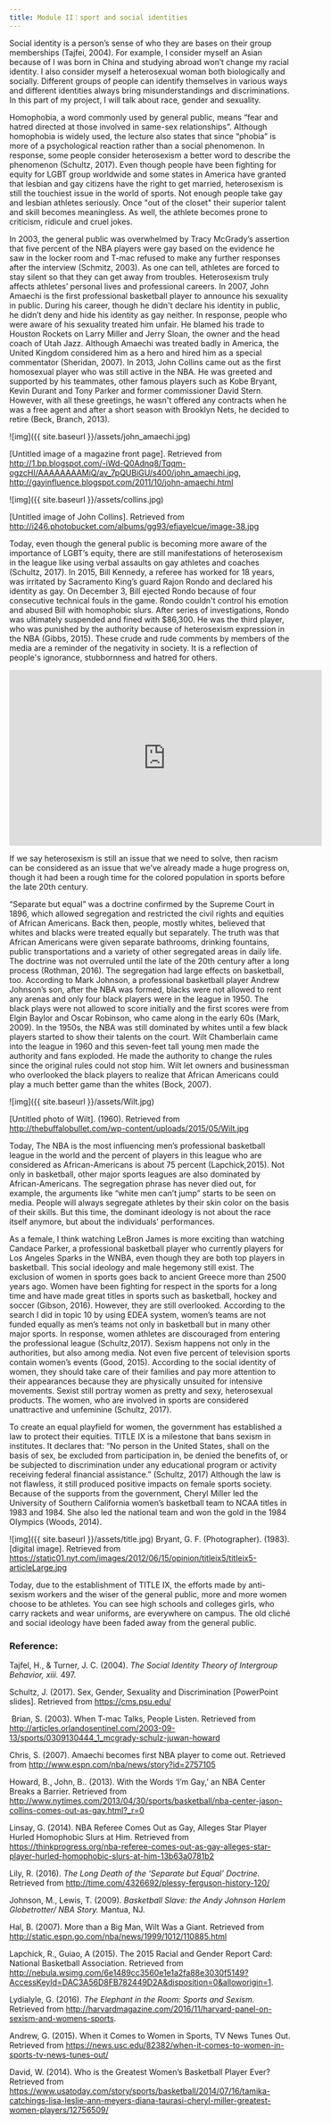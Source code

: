 ```yaml
---
title: Module II：sport and social identities
---
```


Social identity is a person’s sense of who they are bases on their group memberships (Tajfei, 2004). For example, I consider myself an Asian because of I was born in China and studying abroad won’t change my racial identity. I also consider myself a heterosexual woman both biologically and socially. Different groups of people can identify themselves in various ways and different identities always bring misunderstandings and discriminations. In this part of my project, I will talk about race, gender and sexuality.

Homophobia, a word commonly used by general public, means “fear and hatred directed at those involved in same-sex relationships”. Although homophobia is widely used, the lecture also states that since “phobia” is more of a psychological reaction rather than a social phenomenon. In response, some people consider heterosexism a better word to describe the phenomenon (Schultz, 2017). Even though people have been fighting for equity for LGBT group worldwide and some states in America have granted that lesbian and gay citizens have the right to get married, heterosexism is still the touchiest issue in the world of sports. Not enough people take gay and lesbian athletes seriously. Once "out of the closet" their superior talent and skill becomes meaningless. As well, the athlete becomes prone to criticism, ridicule and cruel jokes.

In 2003, the general public was overwhelmed by Tracy McGrady’s assertion that five percent of the NBA players were gay based on the evidence he saw in the locker room and T-mac refused to make any further responses after the interview (Schmitz, 2003). As one can tell, athletes are forced to stay silent so that they can get away from troubles. Heterosexism truly affects athletes’ personal lives and professional careers. In 2007, John Amaechi is the first professional basketball player to announce his sexuality in public. During his career, though he didn't declare his identity in public, he didn’t deny and hide his identity as gay neither. In response, people who were aware of his sexuality treated him unfair. He blamed his trade to Houston Rockets on Larry Miller and Jerry Sloan, the owner and the head coach of Utah Jazz. Although Amaechi was treated badly in America, the United Kingdom considered him as a hero and hired him as a special commentator (Sheridan, 2007).  In 2013, John Collins came out as the first homosexual player who was still active in the NBA. He was greeted and supported by his teammates, other famous players such as Kobe Bryant, Kevin Durant and Tony Parker and former commissioner David Stern. However, with all these greetings, he wasn't offered any contracts when he was a free agent and after a short season with Brooklyn Nets, he decided to retire (Beck, Branch, 2013).

![img]({{ site.baseurl }}/assets/john_amaechi.jpg)

[Untitled image of a magazine front page]. Retrieved from http://1.bp.blogspot.com/-iWd-Q0Adnq8/Tqqm-ogzcHI/AAAAAAAAMiQ/av_7pQUBiGU/s400/john_amaechi.jpg, http://gayinfluence.blogspot.com/2011/10/john-amaechi.html

![img]({{ site.baseurl }}/assets/collins.jpg)

[Untitled image of John Collins]. Retrieved from http://i246.photobucket.com/albums/gg93/efjayelcue/image-38.jpg

Today, even though the general public is becoming more aware of the importance of LGBT’s equity, there are still manifestations of heterosexism in the league like using verbal assaults on gay athletes and coaches (Schultz, 2017). In 2015, Bill Kennedy, a referee has worked for 18 years, was irritated by Sacramento King’s guard Rajon Rondo and declared his identity as gay. On December 3, Bill ejected Rondo because of four consecutive technical fouls in the game. Rondo couldn't control his emotion and abused Bill with homophobic slurs. After series of investigations, Rondo was ultimately suspended and fined with $86,300. He was the third player, who was punished by the authority because of heterosexism expression in the NBA (Gibbs, 2015). These crude and rude comments by members of the media are a reminder of the negativity in society. It is a reflection of people's ignorance, stubbornness and hatred for others.

<iframe width="560" height="315" src="https://www.youtube.com/embed/vVYS4VVvBBM" frameborder="0" allowfullscreen></iframe>

If we say heterosexism is still an issue that we need to solve, then racism can be considered as an issue that we’ve already made a huge progress on, though it had been a rough time for the colored population in sports before the late 20th century.

“Separate but equal” was a doctrine confirmed by the Supreme Court in 1896, which allowed segregation and restricted the civil rights and equities of African Americans. Back then, people, mostly whites, believed that whites and blacks were treated equally but separately. The truth was that African Americans were given separate bathrooms, drinking fountains, public transportations and a variety of other segregated areas in daily life. The doctrine was not overruled until the late of the 20th century after a long process (Rothman, 2016). The segregation had large effects on basketball, too. According to Mark Johnson, a professional basketball player Andrew Johnson’s son, after the NBA was formed, blacks were not allowed to rent any arenas and only four black players were in the league in 1950. The black plays were not allowed to score initially and the first scores were from Elgin Baylor and Oscar Robinson, who came along in the early 60s (Mark, 2009). In the 1950s, the NBA was still dominated by whites until a few black players started to show their talents on the court. Wilt Chamberlain came into the league in 1960 and this seven-feet tall young men made the authority and fans exploded. He made the authority to change the rules since the original rules could not stop him. Wilt let owners and businessman who overlooked the black players to realize that African Americans could play a much better game than the whites (Bock, 2007).  


![img]({{ site.baseurl }}/assets/Wilt.jpg)

[Untitled photo of Wilt]. (1960). Retrieved from http://thebuffalobullet.com/wp-content/uploads/2015/05/Wilt.jpg

Today, The NBA is the most influencing men’s professional basketball league in the world and the percent of players in this league who are considered as African-Americans is about 75 percent (Lapchick,2015).  Not only in basketball, other major sports leagues are also dominated by African-Americans. The segregation phrase has never died out, for example, the arguments like “white men can’t jump” starts to be seen on media. People will always segregate athletes by their skin color on the basis of their skills. But this time, the dominant ideology is not about the race itself anymore, but about the individuals’ performances.

As a female, I think watching LeBron James is more exciting than watching Candace Parker, a professional basketball player who currently players for Los Angeles Sparks in the WNBA, even though they are both top players in basketball. This social ideology and male hegemony still exist. The exclusion of women in sports goes back to ancient Greece more than 2500 years ago.  Women have been fighting for respect in the sports for a long time and have made great titles in sports such as basketball, hockey and soccer (Gibson, 2016). However, they are still overlooked.
According to the search I did in topic 10 by using EDEA system, women’s teams are not funded equally as men’s teams not only in basketball but in many other major sports. In response, women athletes are discouraged from entering the professional league (Schultz,2017). Sexism happens not only in the authorities, but also among media. Not even five percent of television sports contain women’s events (Good, 2015). According to the social identity of women, they should take care of their families and pay more attention to their appearances because they are physically unsuited for intensive movements. Sexist still portray women as pretty and sexy, heterosexual products. The women, who are involved in sports are considered unattractive and unfeminine (Schultz, 2017).

To create an equal playfield for women, the government has established a law to protect their equities. TITLE IX is a milestone that bans sexism in institutes. It declares that: “No person in the United States, shall on the basis of sex, be excluded from participation in, be denied the benefits of, or be subjected to discrimination under any educational program or activity receiving federal financial assistance.” (Schultz, 2017) Although the law is not flawless, it still produced positive impacts on female sports society. Because of the supports from the government, Cheryl Miller led the University of Southern California women’s basketball team to NCAA titles in 1983 and 1984. She also led the national team and won the gold in the 1984 Olympics (Woods, 2014).

![img]({{ site.baseurl }}/assets/title.jpg)
Bryant, G. F.  (Photographer). (1983). [digital image]. Retrieved from https://static01.nyt.com/images/2012/06/15/opinion/titleix5/titleix5-articleLarge.jpg

Today, due to the establishment of TITLE IX, the efforts made by anti-sexism workers and the wiser of the general public, more and more women choose to be athletes. You can see high schools and colleges girls, who carry rackets and wear uniforms, are everywhere on campus. The old cliché and social ideology have been faded away from the general public.






### Reference:

Tajfel, H., & Turner, J. C. (2004). _The Social Identity Theory of Intergroup Behavior, xiii._ 497.

Schultz, J. (2017). Sex, Gender, Sexuality and Discrimination [PowerPoint slides]. Retrieved from https://cms.psu.edu/

 Brian, S. (2003). When T-mac Talks, People Listen. Retrieved from http://articles.orlandosentinel.com/2003-09-13/sports/0309130444_1_mcgrady-schulz-juwan-howard

Chris, S. (2007). Amaechi becomes first NBA player to come out. Retrieved from http://www.espn.com/nba/news/story?id=2757105

Howard, B., John, B.. (2013). With the Words ‘I’m Gay,’ an NBA Center Breaks a Barrier. Retrieved from http://www.nytimes.com/2013/04/30/sports/basketball/nba-center-jason-collins-comes-out-as-gay.html?_r=0

Linsay, G. (2014). NBA Referee Comes Out as Gay, Alleges Star Player Hurled Homophobic Slurs at Him. Retrieved from https://thinkprogress.org/nba-referee-comes-out-as-gay-alleges-star-player-hurled-homophobic-slurs-at-him-13b63a0781b2

Lily, R. (2016). _The Long Death of the ‘Separate but Equal’ Doctrine._ Retrieved from http://time.com/4326692/plessy-ferguson-history-120/

Johnson, M., Lewis, T. (2009). _Basketball Slave: the Andy Johnson Harlem Globetrotter/ NBA Story._ Mantua, NJ.

Hal, B. (2007). More than a Big Man, Wilt Was a Giant. Retrieved from http://static.espn.go.com/nba/news/1999/1012/110885.html

Lapchick, R., Guiao, A (2015). The 2015 Racial and Gender Report Card: National Basketball Association. Retrieved from http://nebula.wsimg.com/6e1489cc3560e1e1a2fa88e3030f5149?AccessKeyId=DAC3A56D8FB782449D2A&disposition=0&alloworigin=1.

Lydialyle, G. (2016). _The Elephant in the Room: Sports and Sexism._ Retrieved from http://harvardmagazine.com/2016/11/harvard-panel-on-sexism-and-womens-sports.

Andrew, G. (2015). When it Comes to Women in Sports, TV News Tunes Out. Retrieved from https://news.usc.edu/82382/when-it-comes-to-women-in-sports-tv-news-tunes-out/

David, W. (2014). Who is the Greatest Women’s Basketball Player Ever? Retrieved from https://www.usatoday.com/story/sports/basketball/2014/07/16/tamika-catchings-lisa-leslie-ann-meyers-diana-taurasi-cheryl-miller-greatest-women-players/12756509/
